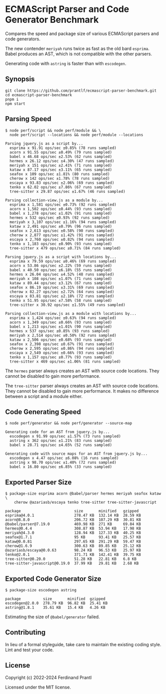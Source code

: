 # ECMAScript Parser and Code Generator Benchmark

Compares the speed and package size of various ECMAScript parsers and code generators.

The new contender `meriyah` runs twice as fast as the old bard `esprima`. Babel produces an AST, which is not compatible with the other parsers.

Generating code with `astring` is faster than with `escodegen`.

## Synopsis

    git clone https://github.com/prantlf/ecmascript-parser-benchmark.git
    cd ecmascript-parser-benchmark
    pnpm i
    npm start

## Parsing Speed

    $ node perf/script && node perf/module && \
      node perf/script --locations && node perf/module --locations

    Parsing jquery.js as a script by...
      esprima x 91.91 ops/sec ±0.85% (78 runs sampled)
      acorn x 91.55 ops/sec ±0.49% (79 runs sampled)
      babel x 46.68 ops/sec ±2.53% (62 runs sampled)
      hermes x 26.12 ops/sec ±4.30% (47 runs sampled)
      meriyah x 151 ops/sec ±2.41% (71 runs sampled)
      kataw x 87.17 ops/sec ±3.11% (65 runs sampled)
      seafox x 109 ops/sec ±1.81% (80 runs sampled)
      cherow x 142 ops/sec ±1.78% (78 runs sampled)
      escaya x 93.83 ops/sec ±2.06% (69 runs sampled)
      tenko x 62.02 ops/sec ±7.86% (67 runs sampled)
      tree-sitter x 29.87 ops/sec ±1.67% (46 runs sampled)

    Parsing collection-view.js as a module by...
      esprima x 1,581 ops/sec ±0.73% (92 runs sampled)
      acorn x 1,502 ops/sec ±0.44% (93 runs sampled)
      babel x 1,278 ops/sec ±1.02% (91 runs sampled)
      hermes x 532 ops/sec ±0.93% (92 runs sampled)
      meriyah x 3,107 ops/sec ±1.16% (94 runs sampled)
      kataw x 2,491 ops/sec ±0.79% (96 runs sampled)
      seafox x 2,613 ops/sec ±0.58% (90 runs sampled)
      cherow x 2,877 ops/sec ±1.42% (91 runs sampled)
      escaya x 2,760 ops/sec ±0.82% (94 runs sampled)
      tenko x 1,183 ops/sec ±0.90% (93 runs sampled)
      tree-sitter x 479 ops/sec ±0.71% (84 runs sampled)

    Parsing jquery.js as a script with locations by...
      esprima x 79.59 ops/sec ±0.46% (69 runs sampled)
      acorn x 53.86 ops/sec ±2.22% (59 runs sampled)
      babel x 40.50 ops/sec ±6.18% (55 runs sampled)
      hermes x 26.04 ops/sec ±4.52% (48 runs sampled)
      meriyah x 108 ops/sec ±1.07% (71 runs sampled)
      kataw x 89.44 ops/sec ±3.12% (67 runs sampled)
      seafox x 86.19 ops/sec ±3.31% (69 runs sampled)
      cherow x 82.27 ops/sec ±2.72% (64 runs sampled)
      escaya x 83.81 ops/sec ±2.18% (72 runs sampled)
      tenko x 51.95 ops/sec ±7.58% (58 runs sampled)
      tree-sitter x 30.92 ops/sec ±1.55% (49 runs sampled)

    Parsing collection-view.js as a module with locations by...
      esprima x 1,424 ops/sec ±0.63% (94 runs sampled)
      acorn x 1,349 ops/sec ±0.66% (93 runs sampled)
      babel x 1,213 ops/sec ±1.01% (90 runs sampled)
      hermes x 537 ops/sec ±0.85% (93 runs sampled)
      meriyah x 2,514 ops/sec ±0.50% (92 runs sampled)
      kataw x 2,506 ops/sec ±0.68% (93 runs sampled)
      seafox x 2,398 ops/sec ±0.67% (91 runs sampled)
      cherow x 2,595 ops/sec ±0.86% (94 runs sampled)
      escaya x 2,549 ops/sec ±0.66% (93 runs sampled)
      tenko x 1,157 ops/sec ±0.77% (93 runs sampled)
      tree-sitter x 469 ops/sec ±1.06% (81 runs sampled)

The `hermes` parser always creates an AST with source code locations. They cannot be disabled to gain more performance.

The `tree-sitter` parser always creates an AST with source code locations. They cannot be disabled to gain more performance. It makes no difference between a script and a module either.

## Code Generating Speed

    $ node perf/generator && node perf/generator --source-map

    Generating code for an AST from jquery.js by...
      escodegen x 91.99 ops/sec ±1.57% (73 runs sampled)
      astring x 362 ops/sec ±1.21% (83 runs sampled)
      babel x 28.71 ops/sec ±4.65% (52 runs sampled)

    Generating code with source maps for an AST from jquery.js by...
      escodegen x 4.47 ops/sec ±6.08% (16 runs sampled)
      astring x 98.70 ops/sec ±1.40% (72 runs sampled)
      babel x 16.80 ops/sec ±6.85% (33 runs sampled)

## Exported Parser Size

    $ package-size esprima acorn @babel/parser hermes meriyah seafox kataw \
        cherow @azariasb/escaya tenko tree-sitter tree-sitter-javascript

    package                        size       minified   gzipped
    esprima@4.0.1                  278.47 KB  132.14 KB  28.59 KB
    acorn@8.8.0                    206.72 KB  107.29 KB  30.81 KB
    @babel/parser@7.19.0           469.98 KB  271 KB     69.84 KB
    hermes@0.4.4                   308.87 KB  53.94 KB   17.98 KB
    meriyah@4.3.0                  128.94 KB  127.33 KB  40.25 KB
    seafox@1.7.1                   95 KB      93.41 KB   25.57 KB
    kataw@0.0.81                   297.65 KB  291.29 KB  59.47 KB
    cherow@1.6.9                   300.63 KB  89.85 KB   25.12 KB
    @azariasb/escaya@0.0.63        98.24 KB   96.53 KB   25.97 KB
    tenko@2.0.1                    371.71 KB  142.41 KB  39.75 KB
    tree-sitter@0.20.0             51.28 KB   22.81 KB   6.8 KB
    tree-sitter-javascript@0.19.0  37.99 KB   29.81 KB   2.68 KB

## Exported Code Generator Size

    $ package-size escodegen astring

    package          size       minified  gzipped
    escodegen@2.0.0  278.79 KB  96.82 KB  25.41 KB
    astring@1.8.1    35.61 KB   15.4 KB   4.26 KB

Estimating the size of `@babel/generator` failed.

## Contributing

In lieu of a formal styleguide, take care to maintain the existing coding style. Lint and test your code.

## License

Copyright (c) 2022-2024 Ferdinand Prantl

Licensed under the MIT license.
